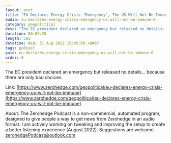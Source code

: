```yaml
---
layout: post
title: "EU Declares Energy Crisis 'Emergency', The US Will Not Be Immune"
audio: eu-declares-energy-crisis-emergency-us-will-not-be-immune-0
category: geopolitical
desc: "The EC president declared an emergency but released no details... because there are only bad choices."
duration: 00:09:25
length: 565
datetime: Wed, 31 Aug 2022 15:45:00 +0000
tags: podcast
guid: eu-declares-energy-crisis-emergency-us-will-not-be-immune-0
order: 0
---
```

The EC president declared an emergency but released no details... because there are only bad choices.

Link: [https://www.zerohedge.com/geopolitical/eu-declares-energy-crisis-emergency-us-will-not-be-immune](https://www.zerohedge.com/geopolitical/eu-declares-energy-crisis-emergency-us-will-not-be-immune)

About: The Zerohedge Podcast is a non-commercial, automated program, designed to give people a way to get news from Zerohedge in an audio format.  I am actively working on tweaking and improving the setup to create a better listening experience (August 2022).  Suggestions are welcome: [zerohedgePodcast@outlook.com](mailto:zerohedgePodcast@outlook.com)
